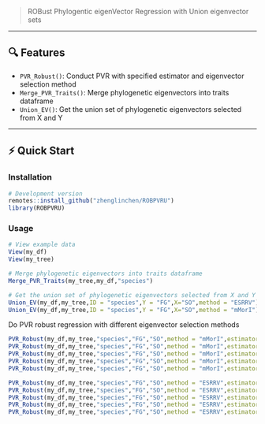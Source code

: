 
> ROBust Phylogentic eigenVector Regression with Union eigenvector sets

---

## 🔍 Features

- `PVR_Robust()`: Conduct PVR with specified estimator and eigenvector selection method
- `Merge_PVR_Traits()`: Merge phylogenetic eigenvectors into traits dataframe
- `Union_EV()`: Get the union set of phylogenetic eigenvectors selected from X and Y


---

## ⚡ Quick Start

### Installation

```r
# Development version
remotes::install_github("zhenglinchen/ROBPVRU")
library(ROBPVRU)

```
### Usage
```r
# View example data
View(my_df)
View(my_tree)

# Merge phylogenetic eigenvectors into traits dataframe
Merge_PVR_Traits(my_tree,my_df,"species")

# Get the union set of phylogenetic eigenvectors selected from X and Y
Union_EV(my_df,my_tree,ID = "species",Y = "FG",X="SO",method = "ESRRV")
Union_EV(my_df,my_tree,ID = "species",Y = "FG",X="SO",method = "mMorI")
```

Do PVR robust regression with different eigenvector selection methods
```r
PVR_Robust(my_df,my_tree,"species","FG","SO",method = "mMorI",estimator = "L1")
PVR_Robust(my_df,my_tree,"species","FG","SO",method = "mMorI",estimator = "L2")
PVR_Robust(my_df,my_tree,"species","FG","SO",method = "mMorI",estimator = "S")
PVR_Robust(my_df,my_tree,"species","FG","SO",method = "mMorI",estimator = "M")
PVR_Robust(my_df,my_tree,"species","FG","SO",method = "mMorI",estimator = "MM")

PVR_Robust(my_df,my_tree,"species","FG","SO",method = "ESRRV",estimator = "L1")
PVR_Robust(my_df,my_tree,"species","FG","SO",method = "ESRRV",estimator = "L2")
PVR_Robust(my_df,my_tree,"species","FG","SO",method = "ESRRV",estimator = "S")
PVR_Robust(my_df,my_tree,"species","FG","SO",method = "ESRRV",estimator = "M")
PVR_Robust(my_df,my_tree,"species","FG","SO",method = "ESRRV",estimator = "MM")
```
